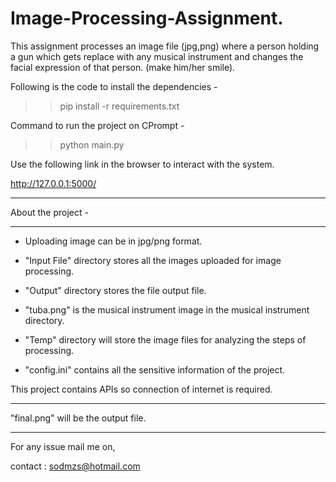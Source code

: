 # Image-Processing-Assignment.

This assignment processes an image file (jpg,png) where a person holding a gun which gets replace with any musical instrument and changes the facial expression of that person. (make him/her smile).

Following is the code to install the dependencies -

>> pip install -r requirements.txt

Command to run the project on CPrompt - 

>> python main.py

Use the following link in the browser to interact with the system.

http://127.0.0.1:5000/
________________________________________________________________


About the project - 
___________________

- Uploading image can be in jpg/png format.

- "Input File" directory stores all the images uploaded for image processing.

- "Output" directory stores the file output file.

- "tuba.png" is the musical instrument image in the musical instrument directory.

- "Temp" directory will store the image files for analyzing the steps of processing.

- "config.ini" contains all the sensitive information of the project.



This project contains APIs so connection of internet is required.
___________________________________________________________________

"final.png" will be the output file.
___________________________________________________________________



For any issue mail me on,

contact : sodmzs@hotmail.com
